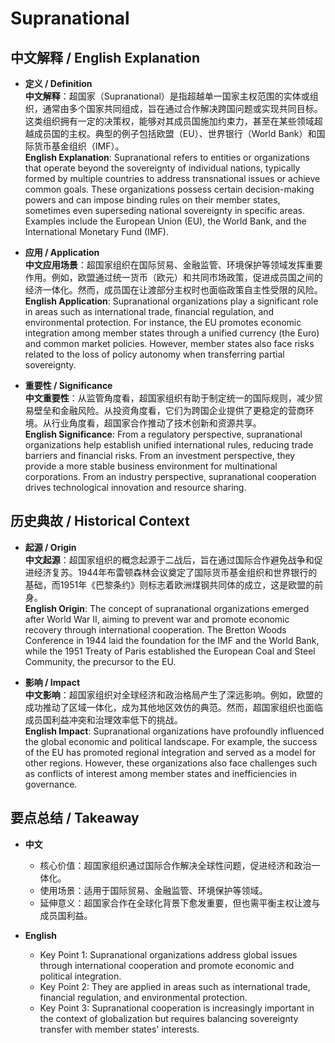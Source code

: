 # Supranational

## 中文解释 / English Explanation

* **定义 / Definition**  
  **中文解释**：超国家（Supranational）是指超越单一国家主权范围的实体或组织，通常由多个国家共同组成，旨在通过合作解决跨国问题或实现共同目标。这类组织拥有一定的决策权，能够对其成员国施加约束力，甚至在某些领域超越成员国的主权。典型的例子包括欧盟（EU）、世界银行（World Bank）和国际货币基金组织（IMF）。  
  **English Explanation**: Supranational refers to entities or organizations that operate beyond the sovereignty of individual nations, typically formed by multiple countries to address transnational issues or achieve common goals. These organizations possess certain decision-making powers and can impose binding rules on their member states, sometimes even superseding national sovereignty in specific areas. Examples include the European Union (EU), the World Bank, and the International Monetary Fund (IMF).

* **应用 / Application**  
  **中文应用场景**：超国家组织在国际贸易、金融监管、环境保护等领域发挥重要作用。例如，欧盟通过统一货币（欧元）和共同市场政策，促进成员国之间的经济一体化。然而，成员国在让渡部分主权时也面临政策自主性受限的风险。  
  **English Application**: Supranational organizations play a significant role in areas such as international trade, financial regulation, and environmental protection. For instance, the EU promotes economic integration among member states through a unified currency (the Euro) and common market policies. However, member states also face risks related to the loss of policy autonomy when transferring partial sovereignty.

* **重要性 / Significance**  
  **中文重要性**：从监管角度看，超国家组织有助于制定统一的国际规则，减少贸易壁垒和金融风险。从投资角度看，它们为跨国企业提供了更稳定的营商环境。从行业角度看，超国家合作推动了技术创新和资源共享。  
  **English Significance**: From a regulatory perspective, supranational organizations help establish unified international rules, reducing trade barriers and financial risks. From an investment perspective, they provide a more stable business environment for multinational corporations. From an industry perspective, supranational cooperation drives technological innovation and resource sharing.

## 历史典故 / Historical Context

* **起源 / Origin**  
  **中文起源**：超国家组织的概念起源于二战后，旨在通过国际合作避免战争和促进经济复苏。1944年布雷顿森林会议奠定了国际货币基金组织和世界银行的基础，而1951年《巴黎条约》则标志着欧洲煤钢共同体的成立，这是欧盟的前身。  
  **English Origin**: The concept of supranational organizations emerged after World War II, aiming to prevent war and promote economic recovery through international cooperation. The Bretton Woods Conference in 1944 laid the foundation for the IMF and the World Bank, while the 1951 Treaty of Paris established the European Coal and Steel Community, the precursor to the EU.

* **影响 / Impact**  
  **中文影响**：超国家组织对全球经济和政治格局产生了深远影响。例如，欧盟的成功推动了区域一体化，成为其他地区效仿的典范。然而，超国家组织也面临成员国利益冲突和治理效率低下的挑战。  
  **English Impact**: Supranational organizations have profoundly influenced the global economic and political landscape. For example, the success of the EU has promoted regional integration and served as a model for other regions. However, these organizations also face challenges such as conflicts of interest among member states and inefficiencies in governance.

## 要点总结 / Takeaway

* **中文**  
  - 核心价值：超国家组织通过国际合作解决全球性问题，促进经济和政治一体化。  
  - 使用场景：适用于国际贸易、金融监管、环境保护等领域。  
  - 延伸意义：超国家合作在全球化背景下愈发重要，但也需平衡主权让渡与成员国利益。  

* **English**  
  - Key Point 1: Supranational organizations address global issues through international cooperation and promote economic and political integration.  
  - Key Point 2: They are applied in areas such as international trade, financial regulation, and environmental protection.  
  - Key Point 3: Supranational cooperation is increasingly important in the context of globalization but requires balancing sovereignty transfer with member states' interests.